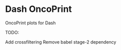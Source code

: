 # Dash OncoPrint

OncoPrint plots for Dash

TODO:

Add crossfiltering
Remove babel stage-2 dependency
